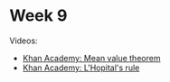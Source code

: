 # Week 9

Videos:
- [Khan Academy: Mean value theorem](khanacademy.org/math/ap-calculus-ab/ab-diff-analytical-applications-new/ab-5-1/v/mean-value-theorem-1)
- [Khan Academy: L'Hopital's rule](khanacademy.org/math/ap-calculus-ab/ab-diff-contextual-applications-new/ab-4-7/v/introduction-to-l-hopital-s-rule)

